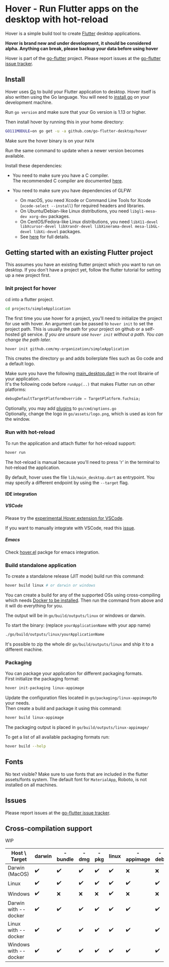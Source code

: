 # Hover - Run Flutter apps on the desktop with hot-reload

Hover is a simple build tool to create [Flutter](https://flutter.dev) desktop applications.

**Hover is brand new and under development, it should be considered alpha. Anything can break, please backup your data before using hover**

Hover is part of the [go-flutter](https://github.com/go-flutter-desktop/go-flutter) project. Please report issues at the [go-flutter issue tracker](https://github.com/go-flutter-desktop/go-flutter/issues/).

## Install

Hover uses [Go](https://golang.org) to build your Flutter application to desktop. Hover itself is also written using the Go language. You will need to [install go](https://golang.org/doc/install) on your development machine.

Run `go version` and make sure that your Go version is 1.13 or higher.

Then install hover by running this in your home directory:

```bash
GO111MODULE=on go get -u -a github.com/go-flutter-desktop/hover
```
Make sure the hover binary is on your `PATH`

Run the same command to update when a newer version becomes available.

Install these dependencies:

* You need to make sure you have a C compiler.  
  The recommended C compiler are documented [here](https://github.com/golang/go/wiki/InstallFromSource#install-c-tools).

* You need to make sure you have dependencies of GLFW:
  * On macOS, you need Xcode or Command Line Tools for Xcode (`xcode-select --install`) for required headers and libraries.
  * On Ubuntu/Debian-like Linux distributions, you need `libgl1-mesa-dev xorg-dev` packages.
  * On CentOS/Fedora-like Linux distributions, you need `libX11-devel libXcursor-devel libXrandr-devel libXinerama-devel mesa-libGL-devel libXi-devel` packages.
  * See [here](http://www.glfw.org/docs/latest/compile.html#compile_deps) for full details.

## Getting started with an existing Flutter project

This assumes you have an existing flutter project which you want to run on desktop. If you don't have a project yet, follow the flutter tutorial for setting up a new project first.

### Init project for hover

cd into a flutter project.

```bash
cd projects/simpleApplication
```

The first time you use hover for a project, you'll need to initialize the project for use with hover. An argument can be passed to `hover init` to set the project path. This is usually the path for your project on github or a self-hosted git service. _If you are unsure use `hover init` without a path. You can change the path later._

```bash
hover init github.com/my-organization/simpleApplication
```

This creates the directory `go` and adds boilerplate files such as Go code and a default logo.

Make sure you have the following
[main_desktop.dart](https://github.com/go-flutter-desktop/examples/blob/5508a59ff4916fca9c05dfde4929d8848fd2a947/pointer_demo/lib/main_desktop.dart)
in the root librairie of your application.  
It's the following code before `runApp(..)` that makes Flutter run on other platforms:

```dart
debugDefaultTargetPlatformOverride = TargetPlatform.fuchsia;
```

Optionally, you may add [plugins](https://github.com/go-flutter-desktop/plugins) to `go/cmd/options.go`  
Optionally, change the logo in `go/assets/logo.png`, which is used as icon for the window.

### Run with hot-reload

To run the application and attach flutter for hot-reload support:

```bash
hover run
```

The hot-reload is manual because you'll need to press 'r' in the terminal to hot-reload the application.

By default, hover uses the file `lib/main_desktop.dart` as entrypoint. You may specify a different endpoint by using the `--target` flag.

#### IDE integration

##### VSCode

Please try the [experimental Hover extension for VSCode](https://marketplace.visualstudio.com/items?itemName=go-flutter.hover).

If you want to manually integrate with VSCode, read this [issue](https://github.com/go-flutter-desktop/go-flutter/issues/129#issuecomment-513590141).

##### Emacs

Check [hover.el](https://github.com/ericdallo/hover.el) packge for emacs integration.

### Build standalone application

To create a standalone release (JIT mode) build run this command:

```bash
hover build linux # or darwin or windows
```

You can create a build for any of the supported OSs using cross-compiling which needs [Docker to be installed](https://docs.docker.com/install/).
Then run the command from above and it will do everything for you.

The output will be in `go/build/outputs/linux` or windows or darwin.

To start the binary: (replace `yourApplicationName` with your app name)

```bash
./go/build/outputs/linux/yourApplicationName
```

It's possible to zip the whole dir `go/build/outputs/linux` and ship it to a different machine.

### Packaging

You can package your application for different packaging formats.  
First initialize the packaging format:

```bash
hover init-packaging linux-appimage
```

Update the configuration files located in `go/packaging/linux-appimage/`to your needs.  
Then create a build and package it using this command:

```bash
hover build linux-appimage
```

The packaging output is placed in `go/build/outputs/linux-appimage/`

To get a list of all available packaging formats run:

```bash
hover build --help
```

## Fonts

No text visible? Make sure to use fonts that are included in the flutter assets/fonts system. The default font for `MaterialApp`, Roboto, is not installed on all machines.

## Issues

Please report issues at the [go-flutter issue tracker](https://github.com/go-flutter-desktop/go-flutter/issues/).

## Cross-compilation support

WIP

| Host \ Target | darwin | -bundle | -dmg | -pkg | linux | -appimage | -deb | -pkg | -rpm | -snap | windows | -msi |
|-----------------------|--------|---------|------|------|-------|-----------|------|------|------|-------|---------|------|
| Darwin (MacOS) | ✔️ | ✔️ | ✔️ | ✔️ | ✔️ | ❌ | ❌ | ❌ | ❌ | ❌ | ✔️ | ❌ |
| Linux | ✔️ | ✔️ | ✔️ | ✔️ | ✔️ | ✔️ | ✔️ | ✔️ | ✔️ | ✔️ | ✔️ | ✔️ |
| Windows | ✔️ | ❌ | ❌ | ❌ | ✔️ | ❌ | ❌ | ❌ | ❌ | ❌ | ✔️ | ✔️ |
| Darwin with --docker | ✔️ | ✔️ | ✔️ | ✔️ | ✔️ | ✔️ | ✔️ | ✔️ | ✔️ | ✔️ | ✔️ | ✔️ |
| Linux with --docker | ✔️ | ✔️ | ✔️ | ✔️ | ✔️ | ✔️ | ✔️ | ✔️ | ✔️ | ✔️ | ✔️ | ✔️ |
| Windows with --docker | ✔️ | ✔️ | ✔️ | ✔️ | ✔️ | ✔️ | ✔️ | ✔️ | ✔️ | ✔️ | ✔️ | ✔️ |

<!-- Created using https://www.tablesgenerator.com/markdown_tables.
Change this table by loading the cross-compilation-support-table.tgn file on that site. -->
